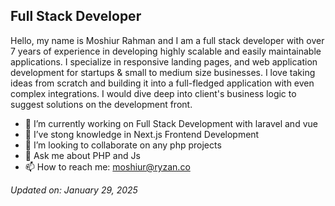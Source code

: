 ## Full Stack Developer

Hello, my name is Moshiur Rahman and I am a full stack developer with over 7 years of experience in developing highly scalable and easily maintainable applications. I specialize in responsive landing pages, and web application development for startups & small to medium size businesses. I love taking ideas from scratch and building it into a full-fledged application with even complex integrations. I would dive deep into client's business logic to suggest solutions on the development front.

-   🔭 I’m currently working on Full Stack Development with laravel and vue
-   🌱 I’ve stong knowledge in Next.js Frontend Development
-   👯 I’m looking to collaborate on any php projects
-   💬 Ask me about PHP and Js
-   📫 How to reach me: moshiur@ryzan.co

_Updated on: January 29, 2025_

